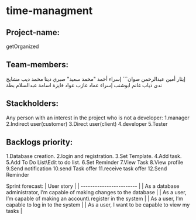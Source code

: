 # time-managment

## Project-name:
getOrganized

## Team-members:
إيثار أمين عبدالرحمن صوان```
إسراء أحمد "محمد سعيد" صبري
دينا محمد ديب مشايخ
ندى ذياب غانم ابوشنب
إسراء عماد غازب عواد
فايزة اسامة عبدالسلام بطة

## Stackholders:
Any person with an interest in the project who is not a
developer:
1.manager
2.Indirect user(customer)
3.Direct user(client)
4.developer
5.Tester

## Backlogs priority:
1.Database creation.
2.login and registration.
3.Set Template.
4.Add task.
5.Add To Do List\Edit to do list.
6.Set Reminder
7.View Task
8.View profile 
9.Send notification
10.send Task offer 
11.receive task offer
12.Send Reminder

Sprint forecast:
|     User story    |
| ------------------------ |
|     As a database administrator, I’m capable of making changes to the database  |
|     As a user, I’m capable of making an account\ register in the system |
|     As a user, I’m capable to log in to the system     |
|     As a user, I want to be capable to view my tasks |




